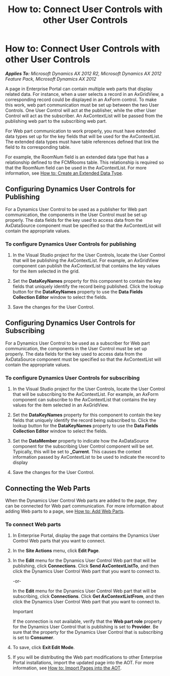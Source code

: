 ﻿---
title: 'How to: Connect User Controls with other User Controls'
TOCTitle: 'How to: Connect User Controls with other User Controls'
ms:assetid: dfcdcd13-81b7-4ad8-b4de-d3cca4649cc7
ms:mtpsurl: https://msdn.microsoft.com/en-us/library/Cc622007(v=AX.60)
ms:contentKeyID: 35246160
ms.date: 11/07/2012
mtps_version: v=AX.60
---

# How to: Connect User Controls with other User Controls 


_**Applies To:** Microsoft Dynamics AX 2012 R2, Microsoft Dynamics AX 2012 Feature Pack, Microsoft Dynamics AX 2012_

A page in Enterprise Portal can contain multiple web parts that display related data. For instance, when a user selects a record in an AxGridView, a corresponding record could be displayed in an AxForm control. To make this work, web part communication must be set up between the two User Controls. One User Control will act at the publisher, while the other User Control will act as the subscriber. An AxContextList will be passed from the publishing web part to the subscribing web part.

For Web part communication to work properly, you must have extended data types set up for the key fields that will be used for the AxContextList. The extended data types must have table references defined that link the field to its corresponding table.

For example, the RoomNum field is an extended data type that has a relationship defined to the FCMRooms table. This relationship is required so that the RoomNum field can be used in the AxContextList. For more information, see [How to: Create an Extended Data Type](how-to-create-an-extended-data-type.md).

## Configuring Dynamics User Controls for Publishing

For a Dynamics User Control to be used as a publisher for Web part communication, the components in the User Control must be set up properly. The data fields for the key used to access data from the AxDataSource component must be specified so that the AxContextList will contain the appropriate values.

### To configure Dynamics User Controls for publishing

1.  In the Visual Studio project for the User Controls, locate the User Control that will be publishing the AxContextList. For example, an AxGridView component can publish the AxContextList that contains the key values for the item selected in the grid.

2.  Set the **DataKeyNames** property for this component to contain the key fields that uniquely identify the record being published. Click the lookup button for the **DataKeyNames** property to use the **Data Fields Collection Editor** window to select the fields.

3.  Save the changes for the User Control.

## Configuring Dynamics User Controls for Subscribing

For a Dynamics User Control to be used as a subscriber for Web part communication, the components in the User Control must be set up properly. The data fields for the key used to access data from the AxDataSource component must be specified so that the AxContextList will contain the appropriate values.

### To configure Dynamics User Controls for subscribing

1.  In the Visual Studio project for the User Controls, locate the User Control that will be subscribing to the AxContextList. For example, an AxForm component can subscribe to the AxContextList that contains the key values for the item selected in an AxGridView.

2.  Set the **DataKeyNames** property for this component to contain the key fields that uniquely identify the record being subscribed to. Click the lookup button for the **DataKeyNames** property to use the **Data Fields Collection Editor** window to select the fields.

3.  Set the **DataMember** property to indicate how the AxDataSource component for the subscribing User Control component will be set. Typically, this will be set to **\_Current**. This causes the context information passed by AxContextList to be used to indicate the record to display

4.  Save the changes for the User Control.

## Connecting the Web Parts

When the Dynamics User Control Web parts are added to the page, they can be connected for Web part communication. For more information about adding Web parts to a page, see [How to: Add Web Parts](how-to-add-web-parts.md).

### To connect Web parts

1.  In Enterprise Portal, display the page that contains the Dynamics User Control Web parts that you want to connect.

2.  In the **Site Actions** menu, click **Edit Page**.

3.  In the **Edit** menu for the Dynamics User Control Web part that will be publishing, click **Connections**. Click **Send AxContextListTo**, and then click the Dynamics User Control Web part that you want to connect to.
    
    \-or-
    
    In the **Edit** menu for the Dynamics User Control Web part that will be subscribing, click **Connections**. Click **Get AxContextListFrom**, and then click the Dynamics User Control Web part that you want to connect to.
    

    > [!IMPORTANT]
    > <P>If the connection is not available, verify that the <STRONG>Web part role</STRONG> property for the Dynamics User Control that is publishing is set to <STRONG>Provider</STRONG>. Be sure that the property for the Dynamics User Control that is subscribing is set to <STRONG>Consumer</STRONG>.</P>



4.  To save, click **Exit Edit Mode**.

5.  If you will be distributing the Web part modifications to other Enterprise Portal installations, import the updated page into the AOT. For more information, see [How to: Import Pages into the AOT](how-to-import-pages-into-the-aot.md).

